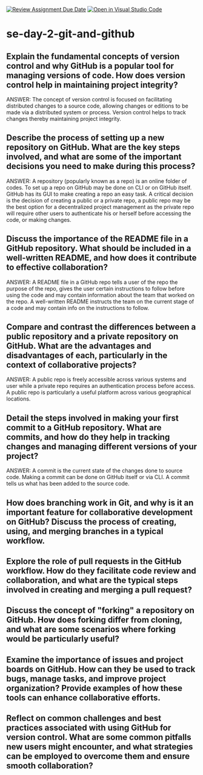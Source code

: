 [![Review Assignment Due Date](https://classroom.github.com/assets/deadline-readme-button-22041afd0340ce965d47ae6ef1cefeee28c7c493a6346c4f15d667ab976d596c.svg)](https://classroom.github.com/a/8wgCKhpZ)
[![Open in Visual Studio Code](https://classroom.github.com/assets/open-in-vscode-2e0aaae1b6195c2367325f4f02e2d04e9abb55f0b24a779b69b11b9e10269abc.svg)](https://classroom.github.com/online_ide?assignment_repo_id=15618855&assignment_repo_type=AssignmentRepo)
# se-day-2-git-and-github
## Explain the fundamental concepts of version control and why GitHub is a popular tool for managing versions of code. How does version control help in maintaining project integrity?

ANSWER: The concept of version control is focused on facilitating distributed changes to a source code, allowing changes or editions to be made via a distributed system or process. Version control helps to track changes thereby maintaining project integrity.

## Describe the process of setting up a new repository on GitHub. What are the key steps involved, and what are some of the important decisions you need to make during this process?

ANSWER: A repository (popularly known as a repo) is an online folder of codes. To set up a repo on GitHub may be done on CLI or on GitHub itself. GitHub has its GUI to make creating a repo an easy task. A critical decision is the decision of creating a public or a private repo, a public repo may be the best option for a decentralized project management as the private repo will require other users to authenticate his or herself before accessing the code, or making changes.

## Discuss the importance of the README file in a GitHub repository. What should be included in a well-written README, and how does it contribute to effective collaboration?

ANSWER: A README file in a GitHub repo tells a user of the repo the purpose of the repo, gives the user certain instructions to follow before using the code and may contain information about the team that worked on the repo. A well-written README instructs the team on the current stage of a code and may contain info on the instructions to follow.


## Compare and contrast the differences between a public repository and a private repository on GitHub. What are the advantages and disadvantages of each, particularly in the context of collaborative projects?

ANSWER: A public repo is freely accessible across various systems and user while a private repo requires an authentication process before access. A public repo is particularly a useful platform across various geographical locations.


## Detail the steps involved in making your first commit to a GitHub repository. What are commits, and how do they help in tracking changes and managing different versions of your project?

ANSWER: A commit is the current state of the changes done to source code. Making a commit can be done on GitHub itself or via CLI. A commit tells us what has been added to the source code.


## How does branching work in Git, and why is it an important feature for collaborative development on GitHub? Discuss the process of creating, using, and merging branches in a typical workflow.


## Explore the role of pull requests in the GitHub workflow. How do they facilitate code review and collaboration, and what are the typical steps involved in creating and merging a pull request?

## Discuss the concept of "forking" a repository on GitHub. How does forking differ from cloning, and what are some scenarios where forking would be particularly useful?

## Examine the importance of issues and project boards on GitHub. How can they be used to track bugs, manage tasks, and improve project organization? Provide examples of how these tools can enhance collaborative efforts.

## Reflect on common challenges and best practices associated with using GitHub for version control. What are some common pitfalls new users might encounter, and what strategies can be employed to overcome them and ensure smooth collaboration?
